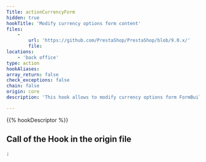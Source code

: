 ```yaml
---
Title: actionCurrencyForm
hidden: true
hookTitle: 'Modify currency options form content'
files:
    -
        url: 'https://github.com/PrestaShop/PrestaShop/blob/9.0.x/'
        file: 
locations:
    - 'back office'
type: action
hookAliases: 
array_return: false
check_exceptions: false
chain: false
origin: core
description: 'This hook allows to modify currency options form FormBuilder'

---
```


{{% hookDescriptor %}}

## Call of the Hook in the origin file

```php
;
```

